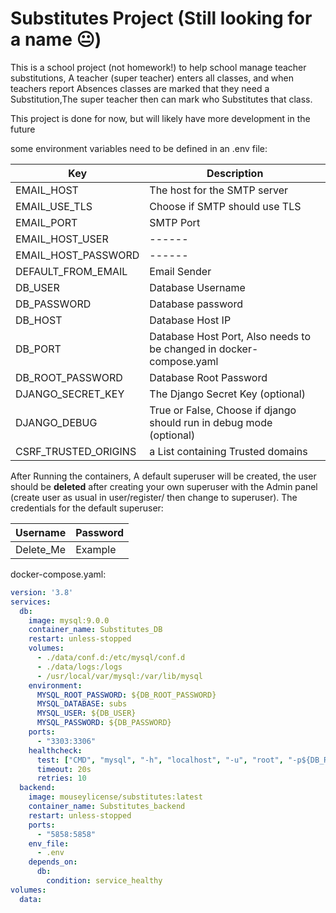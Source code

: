 
# Substitutes Project (Still looking for a name 😐)

This is a school project (not homework!) to help school manage teacher substitutions,
A teacher (super teacher) enters all classes, and when teachers report Absences classes are marked that they need a Substitution,The super teacher then can mark who Substitutes that class.

This project is done for now, but will likely have more development in the future

some environment variables need to be defined in an .env file:

| Key                 | Description                                                         |  
|---------------------|---------------------------------------------------------------------|
| EMAIL_HOST          | The host for the SMTP server                                        |
| EMAIL_USE_TLS       | Choose if SMTP should use TLS                                       |
| EMAIL_PORT          | SMTP Port                                                           |
| EMAIL_HOST_USER     | ------                                                              |
| EMAIL_HOST_PASSWORD | ------                                                              |
| DEFAULT_FROM_EMAIL  | Email Sender                                                        |
| DB_USER             | Database Username                                                   |
| DB_PASSWORD         | Database password                                                   |
| DB_HOST             | Database Host IP                                                    |
| DB_PORT             | Database Host Port, Also needs to be changed in docker-compose.yaml |
| DB_ROOT_PASSWORD    | Database Root Password                                              |
| DJANGO_SECRET_KEY   | The Django Secret Key (optional)                                    |
| DJANGO_DEBUG        | True or False, Choose if django should run in debug mode (optional) |
 |CSRF_TRUSTED_ORIGINS| a List containing Trusted domains|
After Running the containers, A default superuser will be created, the user should be **deleted**
after creating your own superuser with the Admin panel 
(create user as usual in user/register/ then change to superuser). The credentials for the default superuser:

| Username  | Password |
|-----------|----------|
| Delete_Me | Example  |
docker-compose.yaml:

```yaml
version: '3.8'
services:
  db:
    image: mysql:9.0.0
    container_name: Substitutes_DB
    restart: unless-stopped
    volumes:
      - ./data/conf.d:/etc/mysql/conf.d
      - ./data/logs:/logs
      - /usr/local/var/mysql:/var/lib/mysql
    environment:
      MYSQL_ROOT_PASSWORD: ${DB_ROOT_PASSWORD}
      MYSQL_DATABASE: subs
      MYSQL_USER: ${DB_USER}
      MYSQL_PASSWORD: ${DB_PASSWORD}
    ports:
      - "3303:3306"
    healthcheck:
      test: ["CMD", "mysql", "-h", "localhost", "-u", "root", "-p${DB_ROOT_PASSWORD}", "-e", "SELECT 1"]
      timeout: 20s
      retries: 10
  backend:
    image: mouseylicense/substitutes:latest
    container_name: Substitutes_backend
    restart: unless-stopped
    ports:
      - "5858:5858"
    env_file:
      - .env
    depends_on:
      db:
        condition: service_healthy
volumes:
  data:
```

